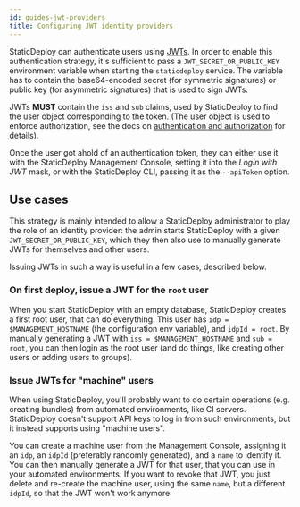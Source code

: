 ```yaml
---
id: guides-jwt-providers
title: Configuring JWT identity providers
---
```


StaticDeploy can authenticate users using [JWTs](https://jwt.io). In order to
enable this authentication strategy, it's sufficient to pass a
`JWT_SECRET_OR_PUBLIC_KEY` environment variable when starting the `staticdeploy`
service. The variable has to contain the base64-encoded secret (for symmetric
signatures) or public key (for asymmetric signatures) that is used to sign JWTs.

JWTs **MUST** contain the `iss` and `sub` claims, used by StaticDeploy to find
the user object corresponding to the token. (The user object is used to enforce
authorization, see the docs on
[authentication and authorization](/docs/reference-authentication-and-authorization)
for details).

Once the user got ahold of an authentication token, they can either use it with
the StaticDeploy Management Console, setting it into the _Login with JWT_ mask,
or with the StaticDeploy CLI, passing it as the `--apiToken` option.

## Use cases

This strategy is mainly intended to allow a StaticDeploy administrator to play
the role of an identity provider: the admin starts StaticDeploy with a given
`JWT_SECRET_OR_PUBLIC_KEY`, which they then also use to manually generate JWTs
for themselves and other users.

Issuing JWTs in such a way is useful in a few cases, described below.

### On first deploy, issue a JWT for the `root` user

When you start StaticDeploy with an empty database, StaticDeploy creates a first
root user, that can do everything. This user has `idp = $MANAGEMENT_HOSTNAME`
(the configuration env variable), and `idpId = root`. By manually generating a
JWT with `iss = $MANAGEMENT_HOSTNAME` and `sub = root`, you can then login as
the root user (and do things, like creating other users or adding users to
groups).

### Issue JWTs for "machine" users

When using StaticDeploy, you'll probably want to do certain operations (e.g.
creating bundles) from automated environments, like CI servers. StaticDeploy
doesn't support API keys to log in from such environments, but it instead
supports using "machine users".

You can create a machine user from the Management Console, assigning it an
`idp`, an `idpId` (preferably randomly generated), and a `name` to identify it.
You can then manually generate a JWT for that user, that you can use in your
automated environments. If you want to revoke that JWT, you just delete and
re-create the machine user, using the same `name`, but a different `idpId`, so
that the JWT won't work anymore.
